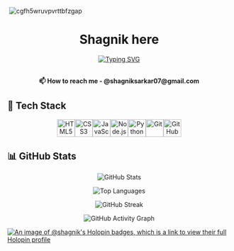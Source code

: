 <img> ![cgfh5wruvpvrttbfzgap](https://github.com/user-attachments/assets/884cd460-8504-4127-a16c-d646e47565e6) <img>


<div align="center">
  <h1>
    <a href="https://www.linkedin.com/in/shagnik-sarkar-180680294/" style="text-decoration: none;">
      <strong>Shagnik</strong>
    </a> here
  </h1>
</div>
<div align="center">
<a href="https://git.io/typing-svg"><img src="https://readme-typing-svg.demolab.com?font=Fira+Code&pause=1000&color=F7F7F7&background=7E7B8A&center=true&vCenter=true&width=435&lines=Web+Development+%7C+Machine+Learning;Python+%7C+Systems+%7C+AI+" alt="Typing SVG" /></a> <br> </br>
</div> 

<p align="center"><strong>📫 How to reach me - @shagniksarkar07@gmail.com</strong></p>

## 🧰 Tech Stack

<p align="center">
  <a href="https://developer.mozilla.org/en-US/docs/Web/HTML" target="_blank" rel="noopener noreferrer"><img src="https://cdn.jsdelivr.net/gh/devicons/devicon/icons/html5/html5-original.svg" alt="HTML5" width="40" height="40"/></a><a href="https://developer.mozilla.org/en-US/docs/Web/CSS" target="_blank" rel="noopener noreferrer"><img src="https://cdn.jsdelivr.net/gh/devicons/devicon/icons/css3/css3-original.svg" alt="CSS3" width="40" height="40"/></a><a href="https://developer.mozilla.org/en-US/docs/Web/JavaScript" target="_blank" rel="noopener noreferrer"><img src="https://cdn.jsdelivr.net/gh/devicons/devicon/icons/javascript/javascript-original.svg" alt="JavaScript" width="40" height="40"/></a><a href="https://nodejs.org/" target="_blank" rel="noopener noreferrer"><img src="https://cdn.jsdelivr.net/gh/devicons/devicon/icons/nodejs/nodejs-original.svg" alt="Node.js" width="40" height="40"/></a><a href="https://www.python.org/" target="_blank" rel="noopener noreferrer"><img src="https://cdn.jsdelivr.net/gh/devicons/devicon/icons/python/python-original.svg" alt="Python" width="40" height="40"/></a><a href="https://git-scm.com/" target="_blank" rel="noopener noreferrer"><img src="https://cdn.jsdelivr.net/gh/devicons/devicon/icons/git/git-original.svg" alt="Git" width="40" height="40"/></a><a href="https://github.com/" target="_blank" rel="noopener noreferrer"><img src="https://cdn.jsdelivr.net/gh/devicons/devicon/icons/github/github-original.svg" alt="GitHub" width="40" height="40"/></a>
</p>



## 📊 GitHub Stats

<p align="center">
  <img src="https://github-readme-stats.vercel.app/api?username=shagnik007&show_icons=true&theme=tokyonight" alt="GitHub Stats" />
</p>

<p align="center">
  <img src="https://github-readme-stats.vercel.app/api/top-langs/?username=shagnik007&layout=compact&theme=tokyonight" alt="Top Languages" />
</p>

<p align="center">
  <img src="https://streak-stats.demolab.com?user=shagnik007&theme=tokyonight&hide_border=true" alt="GitHub Streak" />
</p>

<p align="center">
  <img src="https://github-readme-activity-graph.vercel.app/graph?username=Shagnik007&theme=tokyonight&area=true&hide_border=true" alt="GitHub Activity Graph" />
</p>

[![An image of @shagnik's Holopin badges, which is a link to view their full Holopin profile](https://holopin.me/shagnik)](https://holopin.io/@shagnik)





